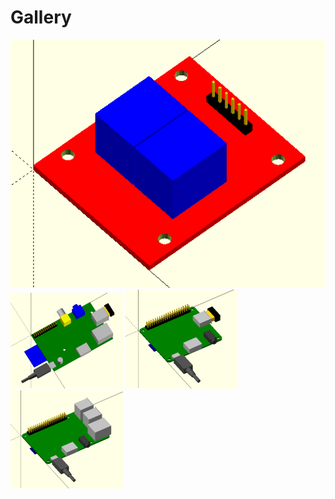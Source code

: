 # Gallery

![board_2relays_keyes](board_2relays_keyes.png "board_2relays_keyes")
![board_raspberrypi_model_b_v2](board_raspberrypi_model_b_v2.png "board_raspberrypi_model_b_v2")
![board_raspberrypi_model_a_plus_rev1_1](board_raspberrypi_model_a_plus_rev1_1.png "board_raspberrypi_model_a_plus_rev1_1")
![board_raspberrypi_3_model_b](board_raspberrypi_3_model_b.png "board_raspberrypi_3_model_b")
